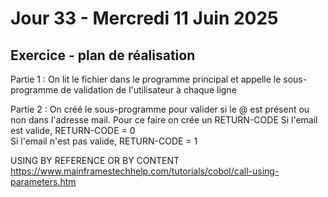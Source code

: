 # Jour 33 - Mercredi 11 Juin 2025 

## Exercice - plan de réalisation

Partie 1 :
On lit le fichier dans le programme principal et appelle le sous-programme de validation de l'utilisateur à chaque ligne

Partie 2 :
On créé le sous-programme pour valider si le @ est présent ou non dans l'adresse mail. 
Pour ce faire on crée un RETURN-CODE 
Si l'email est valide, RETURN-CODE = 0  
Si l'email n'est pas valide, RETURN-CODE = 1

USING BY REFERENCE OR BY CONTENT
https://www.mainframestechhelp.com/tutorials/cobol/call-using-parameters.htm